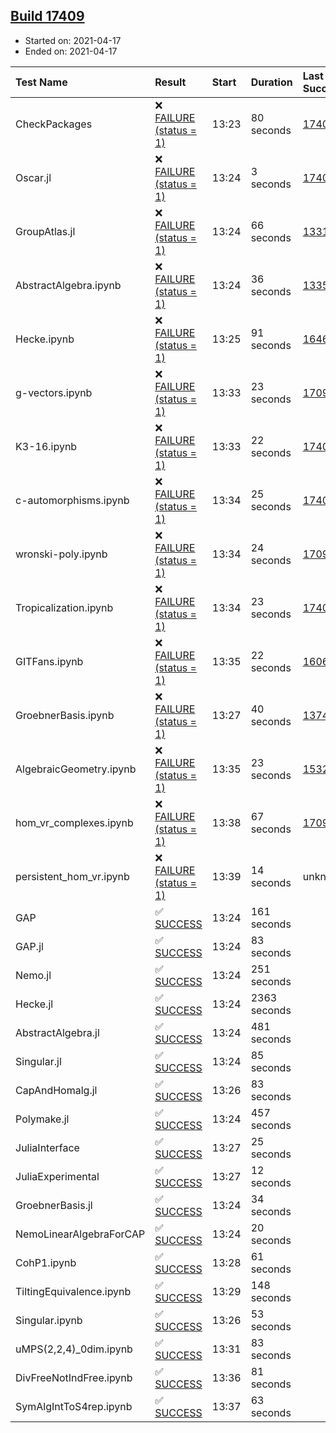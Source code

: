 ## [Build 17409](https://oscarci.mathematik.uni-kl.de/job/oscar/17409/)

* Started on: 2021-04-17
* Ended on: 2021-04-17

| Test Name    | Result | Start | Duration | Last Success | First Failure |
|:-------------|:-------|:------|:---------|:-------------|:--------------|
| CheckPackages | ❌ [FAILURE (status = 1)](https://oscarci.mathematik.uni-kl.de/job/oscar/17409/artifact/logs/build-17409/CheckPackages.log) | 13:23 | 80 seconds | [17408](https://oscarci.mathematik.uni-kl.de/job/oscar/17408/) | [17409](https://oscarci.mathematik.uni-kl.de/job/oscar/17409/) |
| Oscar.jl | ❌ [FAILURE (status = 1)](https://oscarci.mathematik.uni-kl.de/job/oscar/17409/artifact/logs/build-17409/Oscar.jl.log) | 13:24 | 3 seconds | [17408](https://oscarci.mathematik.uni-kl.de/job/oscar/17408/) | [17409](https://oscarci.mathematik.uni-kl.de/job/oscar/17409/) |
| GroupAtlas.jl | ❌ [FAILURE (status = 1)](https://oscarci.mathematik.uni-kl.de/job/oscar/17409/artifact/logs/build-17409/GroupAtlas.jl.log) | 13:24 | 66 seconds | [13311](https://oscarci.mathematik.uni-kl.de/job/oscar/13311/) | [13312](https://oscarci.mathematik.uni-kl.de/job/oscar/13312/) |
| AbstractAlgebra.ipynb | ❌ [FAILURE (status = 1)](https://oscarci.mathematik.uni-kl.de/job/oscar/17409/artifact/logs/build-17409/AbstractAlgebra.ipynb.log) | 13:24 | 36 seconds | [13355](https://oscarci.mathematik.uni-kl.de/job/oscar/13355/) | [13356](https://oscarci.mathematik.uni-kl.de/job/oscar/13356/) |
| Hecke.ipynb | ❌ [FAILURE (status = 1)](https://oscarci.mathematik.uni-kl.de/job/oscar/17409/artifact/logs/build-17409/Hecke.ipynb.log) | 13:25 | 91 seconds | [16463](https://oscarci.mathematik.uni-kl.de/job/oscar/16463/) | [16464](https://oscarci.mathematik.uni-kl.de/job/oscar/16464/) |
| g-vectors.ipynb | ❌ [FAILURE (status = 1)](https://oscarci.mathematik.uni-kl.de/job/oscar/17409/artifact/logs/build-17409/g-vectors.ipynb.log) | 13:33 | 23 seconds | [17099](https://oscarci.mathematik.uni-kl.de/job/oscar/17099/) | [17100](https://oscarci.mathematik.uni-kl.de/job/oscar/17100/) |
| K3-16.ipynb | ❌ [FAILURE (status = 1)](https://oscarci.mathematik.uni-kl.de/job/oscar/17409/artifact/logs/build-17409/K3-16.ipynb.log) | 13:33 | 22 seconds | [17408](https://oscarci.mathematik.uni-kl.de/job/oscar/17408/) | [17409](https://oscarci.mathematik.uni-kl.de/job/oscar/17409/) |
| c-automorphisms.ipynb | ❌ [FAILURE (status = 1)](https://oscarci.mathematik.uni-kl.de/job/oscar/17409/artifact/logs/build-17409/c-automorphisms.ipynb.log) | 13:34 | 25 seconds | [17408](https://oscarci.mathematik.uni-kl.de/job/oscar/17408/) | [17409](https://oscarci.mathematik.uni-kl.de/job/oscar/17409/) |
| wronski-poly.ipynb | ❌ [FAILURE (status = 1)](https://oscarci.mathematik.uni-kl.de/job/oscar/17409/artifact/logs/build-17409/wronski-poly.ipynb.log) | 13:34 | 24 seconds | [17098](https://oscarci.mathematik.uni-kl.de/job/oscar/17098/) | [17099](https://oscarci.mathematik.uni-kl.de/job/oscar/17099/) |
| Tropicalization.ipynb | ❌ [FAILURE (status = 1)](https://oscarci.mathematik.uni-kl.de/job/oscar/17409/artifact/logs/build-17409/Tropicalization.ipynb.log) | 13:34 | 23 seconds | [17408](https://oscarci.mathematik.uni-kl.de/job/oscar/17408/) | [17409](https://oscarci.mathematik.uni-kl.de/job/oscar/17409/) |
| GITFans.ipynb | ❌ [FAILURE (status = 1)](https://oscarci.mathematik.uni-kl.de/job/oscar/17409/artifact/logs/build-17409/GITFans.ipynb.log) | 13:35 | 22 seconds | [16068](https://oscarci.mathematik.uni-kl.de/job/oscar/16068/) | [16069](https://oscarci.mathematik.uni-kl.de/job/oscar/16069/) |
| GroebnerBasis.ipynb | ❌ [FAILURE (status = 1)](https://oscarci.mathematik.uni-kl.de/job/oscar/17409/artifact/logs/build-17409/GroebnerBasis.ipynb.log) | 13:27 | 40 seconds | [13748](https://oscarci.mathematik.uni-kl.de/job/oscar/13748/) | [13749](https://oscarci.mathematik.uni-kl.de/job/oscar/13749/) |
| AlgebraicGeometry.ipynb | ❌ [FAILURE (status = 1)](https://oscarci.mathematik.uni-kl.de/job/oscar/17409/artifact/logs/build-17409/AlgebraicGeometry.ipynb.log) | 13:35 | 23 seconds | [15322](https://oscarci.mathematik.uni-kl.de/job/oscar/15322/) | [15323](https://oscarci.mathematik.uni-kl.de/job/oscar/15323/) |
| hom_vr_complexes.ipynb | ❌ [FAILURE (status = 1)](https://oscarci.mathematik.uni-kl.de/job/oscar/17409/artifact/logs/build-17409/hom_vr_complexes.ipynb.log) | 13:38 | 67 seconds | [17099](https://oscarci.mathematik.uni-kl.de/job/oscar/17099/) | [17100](https://oscarci.mathematik.uni-kl.de/job/oscar/17100/) |
| persistent_hom_vr.ipynb | ❌ [FAILURE (status = 1)](https://oscarci.mathematik.uni-kl.de/job/oscar/17409/artifact/logs/build-17409/persistent_hom_vr.ipynb.log) | 13:39 | 14 seconds | unknown | unknown |
| GAP | ✅ [SUCCESS](https://oscarci.mathematik.uni-kl.de/job/oscar/17409/artifact/logs/build-17409/GAP.log) | 13:24 | 161 seconds |  |  |
| GAP.jl | ✅ [SUCCESS](https://oscarci.mathematik.uni-kl.de/job/oscar/17409/artifact/logs/build-17409/GAP.jl.log) | 13:24 | 83 seconds |  |  |
| Nemo.jl | ✅ [SUCCESS](https://oscarci.mathematik.uni-kl.de/job/oscar/17409/artifact/logs/build-17409/Nemo.jl.log) | 13:24 | 251 seconds |  |  |
| Hecke.jl | ✅ [SUCCESS](https://oscarci.mathematik.uni-kl.de/job/oscar/17409/artifact/logs/build-17409/Hecke.jl.log) | 13:24 | 2363 seconds |  |  |
| AbstractAlgebra.jl | ✅ [SUCCESS](https://oscarci.mathematik.uni-kl.de/job/oscar/17409/artifact/logs/build-17409/AbstractAlgebra.jl.log) | 13:24 | 481 seconds |  |  |
| Singular.jl | ✅ [SUCCESS](https://oscarci.mathematik.uni-kl.de/job/oscar/17409/artifact/logs/build-17409/Singular.jl.log) | 13:24 | 85 seconds |  |  |
| CapAndHomalg.jl | ✅ [SUCCESS](https://oscarci.mathematik.uni-kl.de/job/oscar/17409/artifact/logs/build-17409/CapAndHomalg.jl.log) | 13:26 | 83 seconds |  |  |
| Polymake.jl | ✅ [SUCCESS](https://oscarci.mathematik.uni-kl.de/job/oscar/17409/artifact/logs/build-17409/Polymake.jl.log) | 13:24 | 457 seconds |  |  |
| JuliaInterface | ✅ [SUCCESS](https://oscarci.mathematik.uni-kl.de/job/oscar/17409/artifact/logs/build-17409/JuliaInterface.log) | 13:27 | 25 seconds |  |  |
| JuliaExperimental | ✅ [SUCCESS](https://oscarci.mathematik.uni-kl.de/job/oscar/17409/artifact/logs/build-17409/JuliaExperimental.log) | 13:27 | 12 seconds |  |  |
| GroebnerBasis.jl | ✅ [SUCCESS](https://oscarci.mathematik.uni-kl.de/job/oscar/17409/artifact/logs/build-17409/GroebnerBasis.jl.log) | 13:24 | 34 seconds |  |  |
| NemoLinearAlgebraForCAP | ✅ [SUCCESS](https://oscarci.mathematik.uni-kl.de/job/oscar/17409/artifact/logs/build-17409/NemoLinearAlgebraForCAP.log) | 13:24 | 20 seconds |  |  |
| CohP1.ipynb | ✅ [SUCCESS](https://oscarci.mathematik.uni-kl.de/job/oscar/17409/artifact/logs/build-17409/CohP1.ipynb.log) | 13:28 | 61 seconds |  |  |
| TiltingEquivalence.ipynb | ✅ [SUCCESS](https://oscarci.mathematik.uni-kl.de/job/oscar/17409/artifact/logs/build-17409/TiltingEquivalence.ipynb.log) | 13:29 | 148 seconds |  |  |
| Singular.ipynb | ✅ [SUCCESS](https://oscarci.mathematik.uni-kl.de/job/oscar/17409/artifact/logs/build-17409/Singular.ipynb.log) | 13:26 | 53 seconds |  |  |
| uMPS(2,2,4)_0dim.ipynb | ✅ [SUCCESS](https://oscarci.mathematik.uni-kl.de/job/oscar/17409/artifact/logs/build-17409/uMPS-2-2-4-_0dim.ipynb.log) | 13:31 | 83 seconds |  |  |
| DivFreeNotIndFree.ipynb | ✅ [SUCCESS](https://oscarci.mathematik.uni-kl.de/job/oscar/17409/artifact/logs/build-17409/DivFreeNotIndFree.ipynb.log) | 13:36 | 81 seconds |  |  |
| SymAlgIntToS4rep.ipynb | ✅ [SUCCESS](https://oscarci.mathematik.uni-kl.de/job/oscar/17409/artifact/logs/build-17409/SymAlgIntToS4rep.ipynb.log) | 13:37 | 63 seconds |  |  |
